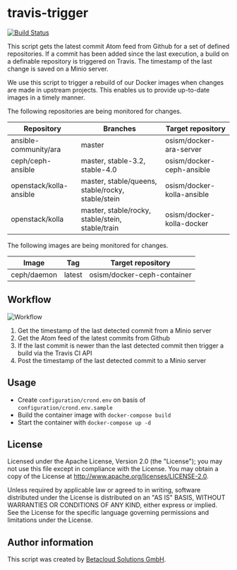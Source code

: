 # travis-trigger

[![Build Status](https://travis-ci.org/osism/travis-trigger.svg?branch=master)](https://travis-ci.org/osism/travis-trigger)

This script gets the latest commit Atom feed from Github for a set of defined repositories.
If a commit has been added since the last execution, a build on a definable repository is
triggered on Travis. The timestamp of the last change is saved on a Minio server.

We use this script to trigger a rebuild of our Docker images when changes are made in
upstream projects. This enables us to provide up-to-date images in a timely manner.

The following repositories are being monitored for changes.

| Repository              | Branches                                          | Target repository          |
|-------------------------|---------------------------------------------------|----------------------------|
| ansible-community/ara   | master                                            | osism/docker-ara-server    |
| ceph/ceph-ansible       | master, stable-3.2, stable-4.0                    | osism/docker-ceph-ansible  |
| openstack/kolla-ansible | master, stable/queens, stable/rocky, stable/stein | osism/docker-kolla-ansible |
| openstack/kolla         | master, stable/rocky, stable/stein, stable/train  | osism/docker-kolla-docker  |

The following images are being monitored for changes.

| Image              | Tag                                          | Target repository             |
|--------------------|----------------------------------------------|-------------------------------|
| ceph/daemon        | latest                                       | osism/docker-ceph-container   |

Workflow
--------

![Workflow](https://raw.githubusercontent.com/osism/travis-trigger/master/images/workflow.png)

1. Get the timestamp of the last detected commit from a Minio server
2. Get the Atom feed of the latest commits from Github
3. If the last commit is newer than the last detected commit then trigger a build via the
   Travis CI API
4. Post the timestamp of the last detected commit to a Minio server

Usage
-----

* Create `configuration/crond.env` on basis of `configuration/crond.env.sample`
* Build the container image with `docker-compose build`
* Start the container with `docker-compose up -d`

License
-------

Licensed under the Apache License, Version 2.0 (the "License");
you may not use this file except in compliance with the License.
You may obtain a copy of the License at http://www.apache.org/licenses/LICENSE-2.0.

Unless required by applicable law or agreed to in writing, software
distributed under the License is distributed on an "AS IS" BASIS,
WITHOUT WARRANTIES OR CONDITIONS OF ANY KIND, either express or implied.
See the License for the specific language governing permissions and
limitations under the License.

Author information
------------------

This script was created by [Betacloud Solutions GmbH](https://betacloud-solutions.de).
